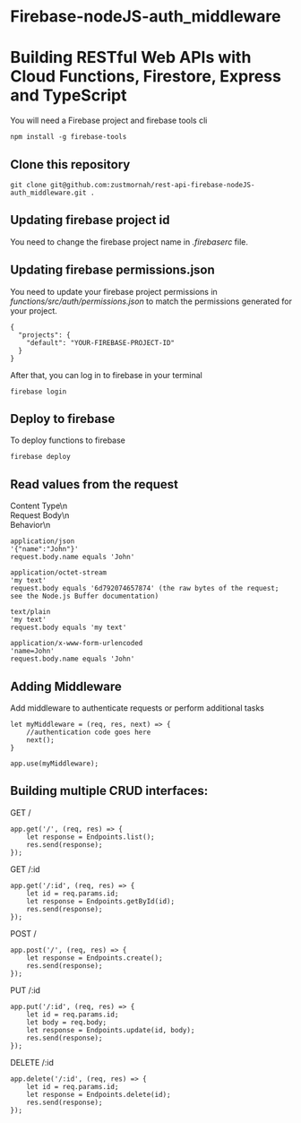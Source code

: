 # Firebase-nodeJS-auth_middleware

# Building RESTful Web APIs with Cloud Functions, Firestore, Express and TypeScript

You will need a Firebase project and firebase tools cli

```
npm install -g firebase-tools
```

## Clone this repository

```
git clone git@github.com:zustmornah/rest-api-firebase-nodeJS-auth_middleware.git .
```

## Updating firebase project id

You need to change the firebase project name in *.firebaserc* file.


## Updating firebase permissions.json

You need to update your firebase project permissions in *functions/src/auth/permissions.json* to match the permissions generated for your project.

```
{
  "projects": {
    "default": "YOUR-FIREBASE-PROJECT-ID"
  }
}
```

After that, you can log in to firebase in your terminal 

```
firebase login
```


## Deploy to firebase

To deploy functions to firebase

```
firebase deploy
```

## Read values from the request

Content Type\n	
Request Body\n	
Behavior\n

```
application/json	
'{"name":"John"}'	
request.body.name equals 'John'
```
```
application/octet-stream	
'my text'	
request.body equals '6d792074657874' (the raw bytes of the request; see the Node.js Buffer documentation)
```
```
text/plain	
'my text'	
request.body equals 'my text'
```
```
application/x-www-form-urlencoded	
'name=John'	
request.body.name equals 'John'
```

## Adding Middleware

Add middleware to authenticate requests or perform additional tasks

```
let myMiddleware = (req, res, next) => {
    //authentication code goes here
    next();
}

app.use(myMiddleware);
```

## Building multiple CRUD interfaces:

GET /

```
app.get('/', (req, res) => {
    let response = Endpoints.list();
    res.send(response);
});
```

GET /:id

```
app.get('/:id', (req, res) => {
    let id = req.params.id;
    let response = Endpoints.getById(id);
    res.send(response);
});
```

POST /

```
app.post('/', (req, res) => {
    let response = Endpoints.create();
    res.send(response);
});
```

PUT /:id

```
app.put('/:id', (req, res) => {
    let id = req.params.id;
    let body = req.body;
    let response = Endpoints.update(id, body);
    res.send(response);
});
```

DELETE /:id

```
app.delete('/:id', (req, res) => {
    let id = req.params.id;
    let response = Endpoints.delete(id);
    res.send(response);
});
```